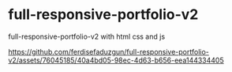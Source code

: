 # full-responsive-portfolio-v2
full-responsive-portfolio-v2 with html css and js




https://github.com/ferdisefaduzgun/full-responsive-portfolio-v2/assets/76045185/40a4bd05-98ec-4d63-b656-eea144334405

